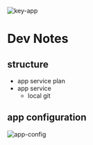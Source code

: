 ![key-app](https://user-images.githubusercontent.com/233941/207288958-0e1aa7db-f7c3-497f-9fa8-9dad33012d92.png)

# Dev Notes

## structure
- app service plan
- app service
  - local git

## app configuration
![app-config](https://user-images.githubusercontent.com/233941/207288949-64c59448-cf02-4454-bf65-6bf4cf4c6ac5.png)
